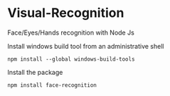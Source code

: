 # Visual-Recognition
Face/Eyes/Hands recognition with Node Js


Install windows build tool from an administrative shell

    npm install --global windows-build-tools
         
Install the package

    npm install face-recognition
    
